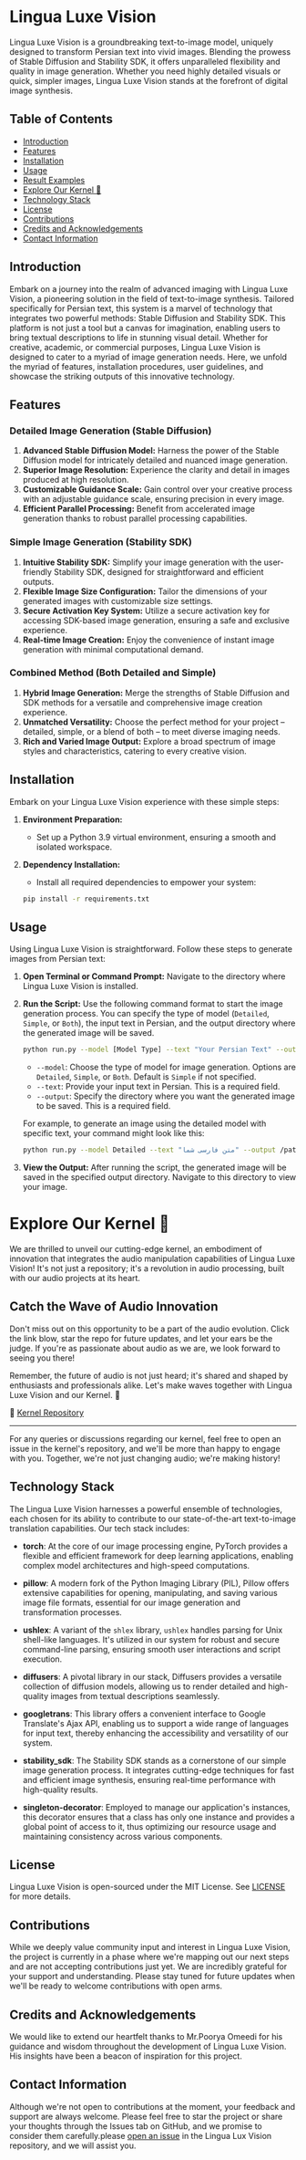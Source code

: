 # Lingua Luxe Vision

Lingua Luxe Vision is a groundbreaking text-to-image model, uniquely designed to transform Persian text into vivid
images. Blending the prowess of Stable Diffusion and Stability SDK, it offers unparalleled flexibility and quality in
image generation. Whether you need highly detailed visuals or quick, simpler images, Lingua Luxe Vision stands at the
forefront of digital image synthesis.

## Table of Contents

- [Introduction](#introduction)
- [Features](#features)
- [Installation](#installation)
- [Usage](#usage)
- [Result Examples](#output-example)
- [Explore Our Kernel 🚀](#explore-our-kernel-)
- [Technology Stack](#technology-stack)
- [License](#license)
- [Contributions](#contributions)
- [Credits and Acknowledgements](#credits-and-acknowledgements)
- [Contact Information](#contact-information)

## Introduction

Embark on a journey into the realm of advanced imaging with Lingua Luxe Vision, a pioneering solution in the field of
text-to-image synthesis. Tailored specifically for Persian text, this system is a marvel of technology that integrates
two powerful methods: Stable Diffusion and Stability SDK. This platform is not just a tool but a canvas for imagination,
enabling users to bring textual descriptions to life in stunning visual detail. Whether for creative, academic, or
commercial purposes, Lingua Luxe Vision is designed to cater to a myriad of image generation needs. Here, we unfold the
myriad of features, installation procedures, user guidelines, and showcase the striking outputs of this innovative
technology.

## Features

### Detailed Image Generation (Stable Diffusion)

1. **Advanced Stable Diffusion Model:** Harness the power of the Stable Diffusion model for intricately detailed and
   nuanced image generation.
2. **Superior Image Resolution:** Experience the clarity and detail in images produced at high resolution.
3. **Customizable Guidance Scale:** Gain control over your creative process with an adjustable guidance scale, ensuring
   precision in every image.
4. **Efficient Parallel Processing:** Benefit from accelerated image generation thanks to robust parallel processing
   capabilities.

### Simple Image Generation (Stability SDK)

1. **Intuitive Stability SDK:** Simplify your image generation with the user-friendly Stability SDK, designed for
   straightforward and efficient outputs.
2. **Flexible Image Size Configuration:** Tailor the dimensions of your generated images with customizable size
   settings.
3. **Secure Activation Key System:** Utilize a secure activation key for accessing SDK-based image generation, ensuring
   a safe and exclusive experience.
4. **Real-time Image Creation:** Enjoy the convenience of instant image generation with minimal computational demand.

### Combined Method (Both Detailed and Simple)

1. **Hybrid Image Generation:** Merge the strengths of Stable Diffusion and SDK methods for a versatile and
   comprehensive image creation experience.
2. **Unmatched Versatility:** Choose the perfect method for your project – detailed, simple, or a blend of both – to
   meet diverse imaging needs.
3. **Rich and Varied Image Output:** Explore a broad spectrum of image styles and characteristics, catering to every
   creative vision.

## Installation

Embark on your Lingua Luxe Vision experience with these simple steps:

1. **Environment Preparation:**
    - Set up a Python 3.9 virtual environment, ensuring a smooth and isolated workspace.

2. **Dependency Installation:**
    - Install all required dependencies to empower your system:
    ```bash
    pip install -r requirements.txt
    ```

## Usage

Using Lingua Luxe Vision is straightforward. Follow these steps to generate images from Persian text:

1. **Open Terminal or Command Prompt:** Navigate to the directory where Lingua Luxe Vision is installed.

2. **Run the Script:** Use the following command format to start the image generation process. You can specify the type
   of model (`Detailed`, `Simple`, or `Both`), the input text in Persian, and the output directory where the generated
   image will be saved.

   ```bash
   python run.py --model [Model Type] --text "Your Persian Text" --output /path/to/output
   ```

    - `--model`: Choose the type of model for image generation. Options are `Detailed`, `Simple`, or `Both`. Default
      is `Simple` if not specified.
    - `--text`: Provide your input text in Persian. This is a required field.
    - `--output`: Specify the directory where you want the generated image to be saved. This is a required field.

   For example, to generate an image using the detailed model with specific text, your command might look like this:

   ```bash
   python run.py --model Detailed --text "متن فارسی شما" --output /path/to/output
   ```

3. **View the Output:** After running the script, the generated image will be saved in the specified output directory.
   Navigate to this directory to view your image.

# Explore Our Kernel 🚀

We are thrilled to unveil our cutting-edge kernel, an embodiment of innovation that integrates the audio manipulation
capabilities of Lingua Luxe Vision! It's not just a repository; it's a revolution in audio processing, built with our
audio projects at its heart.

## Catch the Wave of Audio Innovation

Don't miss out on this opportunity to be a part of the audio evolution. Click the link blow, star the repo for future
updates, and let your ears be the judge. If you're as passionate about audio as we are, we look forward to seeing you
there!

Remember, the future of audio is not just heard; it's shared and shaped by enthusiasts and professionals alike. Let's
make waves together with Lingua Luxe Vision and our Kernel. 🚀

🔗 [Kernel Repository](https://github.com/Meta-Intelligence-Services)

---

For any queries or discussions regarding our kernel, feel free to open an issue in the kernel's repository, and we'll be
more than happy to engage with you. Together, we're not just changing audio; we're making history!

## Technology Stack

The Lingua Luxe Vision harnesses a powerful ensemble of technologies, each chosen for its ability to contribute to our
state-of-the-art text-to-image translation capabilities. Our tech stack includes:

- **torch**: At the core of our image processing engine, PyTorch provides a flexible and efficient framework for deep
  learning applications, enabling complex model architectures and high-speed computations.

- **pillow**: A modern fork of the Python Imaging Library (PIL), Pillow offers extensive capabilities for opening,
  manipulating, and saving various image file formats, essential for our image generation and transformation processes.

- **ushlex**: A variant of the `shlex` library, `ushlex` handles parsing for Unix shell-like languages. It's utilized in
  our system for robust and secure command-line parsing, ensuring smooth user interactions and script execution.

- **diffusers**: A pivotal library in our stack, Diffusers provides a versatile collection of diffusion models, allowing
  us to render detailed and high-quality images from textual descriptions seamlessly.

- **googletrans**: This library offers a convenient interface to Google Translate's Ajax API, enabling us to support a
  wide range of languages for input text, thereby enhancing the accessibility and versatility of our system.

- **stability_sdk**: The Stability SDK stands as a cornerstone of our simple image generation process. It integrates
  cutting-edge techniques for fast and efficient image synthesis, ensuring real-time performance with high-quality
  results.

- **singleton-decorator**: Employed to manage our application's instances, this decorator ensures that a class has only
  one instance and provides a global point of access to it, thus optimizing our resource usage and maintaining
  consistency across various components.

## License

Lingua Luxe Vision is open-sourced under the MIT License. See [LICENSE](LICENSE) for more details.

## Contributions

While we deeply value community input and interest in Lingua Luxe Vision, the project is currently in a phase where
we're mapping out our next steps and are not accepting contributions just yet. We are incredibly grateful for your
support and understanding. Please stay tuned for future updates when we'll be ready to welcome contributions with open
arms.

## Credits and Acknowledgements

We would like to extend our heartfelt thanks to Mr.Poorya Omeedi for his guidance and wisdom throughout the
development of Lingua Luxe Vision. His insights have been a beacon of inspiration for this project.

## Contact Information

Although we're not open to contributions at the moment, your feedback and support are always welcome. Please feel free
to star the project or share your thoughts through the Issues tab on GitHub, and we promise to consider them
carefully.please [open an issue](https://github.com/Amir-Nassimi/Lingua-Luxe-Vision/issues) in the Lingua Lux Vision
repository, and we will assist you.